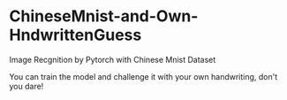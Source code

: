 # ChineseMnist-and-Own-HndwrittenGuess
Image Recgnition by Pytorch with Chinese Mnist Dataset

You can train the model and challenge it with your own handwriting, don't you dare!
